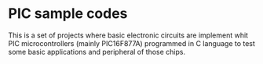 PIC sample codes
============

This is a set of projects where basic electronic circuits are implement whit 
PIC microcontrollers (mainly PIC16F877A) programmed in C language to test some 
basic applications and peripheral of those chips.
